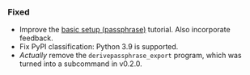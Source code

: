 ### Fixed

  - Improve the [basic setup (passphrase)][TUTORIAL_BASIC_PASSPHRASE]
    tutorial.  Also incorporate feedback.
  - Fix PyPI classification: Python 3.9 is supported.
  - *Actually* remove the `derivepassphrase_export` program, which was
    turned into a subcommand in v0.2.0.

[TUTORIAL_BASIC_PASSPHRASE]: tutorials/basic-setup-passphrase.md
